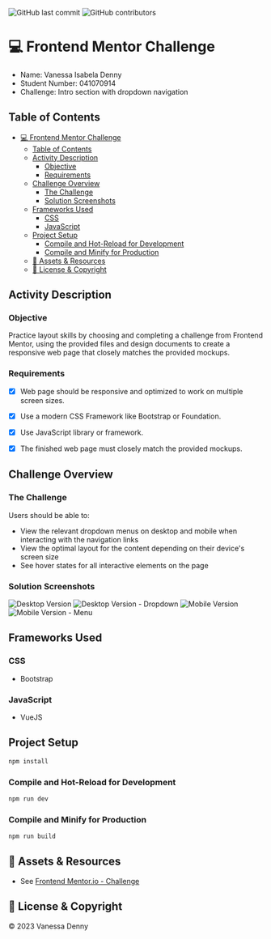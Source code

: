 ![GitHub last commit](https://img.shields.io/github/last-commit/vanessaidenny/mtm6407-frontend-mentor-denn0148?color=blueviolet&style=plastic)
![GitHub contributors](https://img.shields.io/github/contributors/vanessaidenny/mtm6407-frontend-mentor-denn0148?color=brightgreen&style=plastic)

# 💻 Frontend Mentor Challenge

* Name: Vanessa Isabela Denny
* Student Number: 041070914
* Challenge: Intro section with dropdown navigation

## Table of Contents

- [💻 Frontend Mentor Challenge](#-frontend-mentor-challenge)
  - [Table of Contents](#table-of-contents)
  - [Activity Description](#activity-description)
    - [Objective](#objective)
    - [Requirements](#requirements)
  - [Challenge Overview](#challenge-overview)
    - [The Challenge](#the-challenge)
    - [Solution Screenshots](#solution-screenshots)
  - [Frameworks Used](#frameworks-used)
    - [CSS](#css)
    - [JavaScript](#javascript)
  - [Project Setup](#project-setup)
    - [Compile and Hot-Reload for Development](#compile-and-hot-reload-for-development)
    - [Compile and Minify for Production](#compile-and-minify-for-production)
  - [📖 Assets \& Resources](#-assets--resources)
  - [📌 License \& Copyright](#-license--copyright)

## Activity Description

### Objective
Practice layout skills by choosing and completing a challenge from Frontend Mentor, using the provided files and design documents to create a responsive web page that closely matches the provided mockups.

### Requirements
- [X] Web page should be responsive and optimized to work on multiple screen sizes. 
- [X] Use a modern CSS Framework like Bootstrap or Foundation.
- [X] Use JavaScript library or framework.  
- [X] The finished web page must closely match the provided mockups.


## Challenge Overview

### The Challenge

Users should be able to:
- View the relevant dropdown menus on desktop and mobile when interacting with the navigation links
- View the optimal layout for the content depending on their device's screen size
- See hover states for all interactive elements on the page

### Solution Screenshots

![Desktop Version](./solution/desktop.png)
![Desktop Version - Dropdown](./solution/desktop-dropdown.png)
![Mobile Version](./solution/mobile.png)
![Mobile Version - Menu](./solution/mobile-menu.png)

## Frameworks Used

### CSS
* Bootstrap

### JavaScript
* VueJS

## Project Setup

```sh
npm install
```

### Compile and Hot-Reload for Development

```sh
npm run dev
```

### Compile and Minify for Production

```sh
npm run build
```

## 📖 Assets & Resources
- See [Frontend Mentor.io - Challenge](https://www.frontendmentor.io/challenges/intro-section-with-dropdown-navigation-ryaPetHE5)

## 📌 License & Copyright
&copy; 2023 Vanessa Denny


